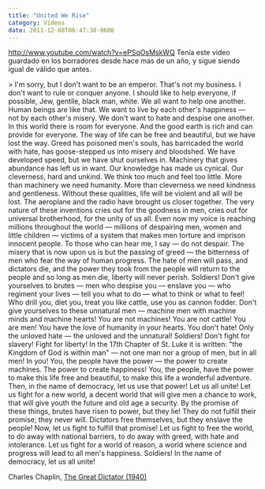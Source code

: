 ```yaml
---
title: "United We Rise"
category: Videos
date: 2011-12-08T06:47:38-0600
---
```


http://www.youtube.com/watch?v=ePSqOsMskWQ Tenía este video guardado en los borradores desde hace mas de un año, y sigue siendo igual de válido que antes.

&gt; I&#39;m sorry, but I don&#39;t want to be an emperor. That&#39;s not my business. I don&#39;t want to rule or conquer anyone. I should like to help everyone, if possible, Jew, gentile, black man, white. We all want to help one another. Human beings are like that. We want to live by each other&#39;s happiness — not by each other&#39;s misery. We don&#39;t want to hate and despise one another. In this world there is room for everyone. And the good earth is rich and can provide for everyone. The way of life can be free and beautiful, but we have lost the way. Greed has poisoned men&#39;s souls, has barricaded the world with hate, has goose-stepped us into misery and bloodshed. We have developed speed, but we have shut ourselves in. Machinery that gives abundance has left us in want. Our knowledge has made us cynical. Our cleverness, hard and unkind. We think too much and feel too little. More than machinery we need humanity. More than cleverness we need kindness and gentleness. Without these qualities, life will be violent and all will be lost. The aeroplane and the radio have brought us closer together. The very nature of these inventions cries out for the goodness in men, cries out for universal brotherhood, for the unity of us all. Even now my voice is reaching millions throughout the world — millions of despairing men, women and little children — victims of a system that makes men torture and imprison innocent people. To those who can hear me, I say — do not despair. The misery that is now upon us is but the passing of greed — the bitterness of men who fear the way of human progress. The hate of men will pass, and dictators die, and the power they took from the people will return to the people and so long as men die, liberty will never perish. Soldiers! Don&#39;t give yourselves to brutes — men who despise you — enslave you — who regiment your lives — tell you what to do — what to think or what to feel! Who drill you, diet you, treat you like cattle, use you as cannon fodder. Don&#39;t give yourselves to these unnatural men — machine men with machine minds and machine hearts! You are not machines! You are not cattle! You are men! You have the love of humanity in your hearts. You don&#39;t hate! Only the unloved hate — the unloved and the unnatural! Soldiers! Don&#39;t fight for slavery! Fight for liberty! In the 17th Chapter of St. Luke it is written: &#34;the Kingdom of God is within man&#34; — not one man nor a group of men, but in all men! In you! You, the people have the power — the power to create machines. The power to create happiness! You, the people, have the power to make this life free and beautiful, to make this life a wonderful adventure. Then, in the name of democracy, let us use that power! Let us all unite! Let us fight for a new world, a decent world that will give men a chance to work, that will give youth the future and old age a security. By the promise of these things, brutes have risen to power, but they lie! They do not fulfill their promise; they never will. Dictators free themselves, but they enslave the people! Now, let us fight to fulfill that promise! Let us fight to free the world, to do away with national barriers, to do away with greed, with hate and intolerance. Let us fight for a world of reason, a world where science and progress will lead to all men&#39;s happiness. Soldiers! In the name of democracy, let us all unite!

Charles Chaplin, [The Great Dictator (1940)](http://www.imdb.com/title/tt0032553/)
